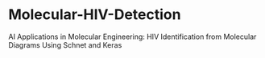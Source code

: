 # Molecular-HIV-Detection
AI Applications in Molecular Engineering: HIV Identification from Molecular Diagrams Using Schnet and Keras
